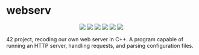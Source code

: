 # webserv

<p align="center">
    <img src="https://img.shields.io/github/languages/count/fleizean/webserv?style=for-the-badge"/>
    <img src="https://img.shields.io/github/last-commit/fleizean/webserv?style=for-the-badge"/>
    <img src="https://img.shields.io/github/forks/fleizean/webserv?style=for-the-badge"/>
    <img src="https://img.shields.io/github/followers/fleizean?style=for-the-badge"/>
    <img src="https://img.shields.io/github/watchers/fleizean/webserv?style=for-the-badge"/>
   <a href="https://github.com/fyurtsev" target="_blank"><img src="https://img.shields.io/badge/Partner-fyurtsev-red?style=for-the-badge&logo=appveyor"/></a>
</p>

42 project, recoding our own web server in C++. A program capable of running an HTTP server, handling requests, and parsing configuration files.
